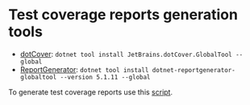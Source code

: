 # Test coverage reports generation tools

- [dotCover](https://www.jetbrains.com/help/dotcover/Running_Coverage_Analysis_from_the_Command_LIne.html): `dotnet tool install JetBrains.dotCover.GlobalTool --global`
- [ReportGenerator](https://github.com/danielpalme/ReportGenerator): `dotnet tool install dotnet-reportgenerator-globaltool --version 5.1.11 --global`

To generate test coverage reports use this [script](../../Scripts/Tests/Test%20and%20Cover%20All%20Frameworks.ps1).
